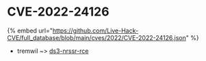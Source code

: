 # CVE-2022-24126
{% embed url="https://github.com/Live-Hack-CVE/full_database/blob/main/cves/2022/CVE-2022-24126.json" %}

* tremwil ~> [ds3-nrssr-rce](https://www.alice-snow.ru/2022/database/cve-2022-24126/ds3-nrssr-rce-tremwil)